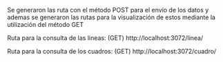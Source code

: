 Se generaron las ruta con el método POST para el envío de los datos y ademas se generaron las rutas para la visualización de estos mediante la utilización del método GET

Ruta para la consulta de las lineas:
(GET) http://localhost:3072/linea/

Ruta para la consulta de los cuadros:
(GET) http://localhost:3072/cuadro/
